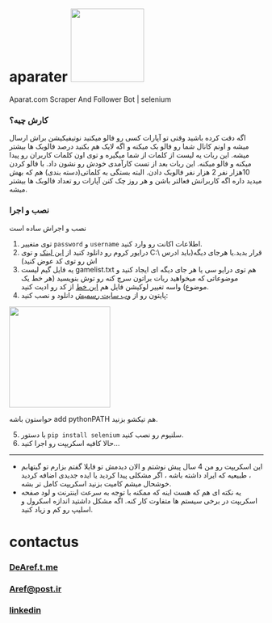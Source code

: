 # aparater <img src="https://upload.wikimedia.org/wikipedia/en/thumb/2/20/Aparat_logo_colour.svg/1200px-Aparat_logo_colour.svg.png" data-canonical-src="https://upload.wikimedia.org/wikipedia/en/thumb/2/20/Aparat_logo_colour.svg/1200px-Aparat_logo_colour.svg.png" width="145"  />

Aparat.com Scraper And Follower Bot | selenium

### کارش چیه؟
اگه دقت کرده باشید وقتی تو آپارات کسی رو فالو میکنید نوتیفیکیشن براش ارسال میشه و اونم کانال شما رو فالو بک میکنه و اگه لایک هم بکنید درصد فالوبک ها بیشتر میشه.
این ربات یه لیست از کلمات از شما میگیره و توی اون کلمات کاربران رو پیدا میکنه و فالو میکنه.
این ربات بعد از تست کارآمدی خودش رو نشون داد. با فالو کردن 10هزار نفر 2 هزار نفر فالوبک دادن. البته بستگی به کلماتی(دسته بندی) هم که بهش میدید داره اگه کاربرانش فعالتر باشن و هر روز چک کنن آپارات رو تعداد فالوبک ها بیشتر میشه.

### نصب و اجرا
نصب و اجراش ساده است

1. توی متغییر `password` و `username` اطلاعات اکانت رو وارد کنید.
2. درایور کروم رو دانلود کنید از [این لینک](https://chromedriver.chromium.org/downloads) و توی C:\ قرار بدید.یا هرجای دیگه(باید ادرس اش رو توی کد عوض کنید)
3. یه فایل گیم لیست gamelist.txt هم توی درایو سی یا هر جای دیگه ای ایجاد کنید و موضوعاتی که میخواهید ربات براتون سرچ کنه رو توش بنویسید (هر خط یک موضوع) واسه تغییر لوکیشن فایل هم [این خط](https://github.com/DeAref/aparater/blob/ce3f5c3008b207db011bbeb9adbc1b138c33b222/app.py#L53) از کد رو ادیت کنید.
4. پایتون رو از [وب سایت رسمیش](https://www.python.org/downloads/) دانلود و نصب کنید:

<img src="https://github.com/DeAref/aparater/assets/95649368/190cb579-3515-4d5e-9859-f6099b2571cd" data-canonical-src="https://github.com/DeAref/aparater/assets/95649368/190cb579-3515-4d5e-9859-f6099b2571cd" height="200" />

حواستون باشه add pythonPATH هم تیکشو بزنید.

5. با دستور `pip install selenium` سلنیوم رو نصب کنید.
6. حالا کافیه اسکریپت رو اجرا کنید...

----------------
* این اسکریپت رو من 4 سال پیش نوشتم و الان دیدمش تو فایلا گفتم بزارم تو گیتهابم ، طبیعیه که ایراد داشته باشه ، اگر مشکلی پیدا کردید یا ایده جدیدی اضافه کردید خوشحال میشم کامیت بزنید اسکریپت کامل تر بشه.
* یه نکته ای هم که هست اینه که ممکنه با توجه به سرعت اینترنت و لود صفحه اسکریپت در برخی سیستم ها متفاوت کار کنه. اگه مشکل داشتید اندازه اسکرول و اسلیپ رو کم و زیاد کنید.

# contactus
### [DeAref.t.me](https://DeAref.t.me)
### [Aref@post.ir](mailto://aref@post.ir)
### [linkedin](https://www.linkedin.com/in/dearef)

